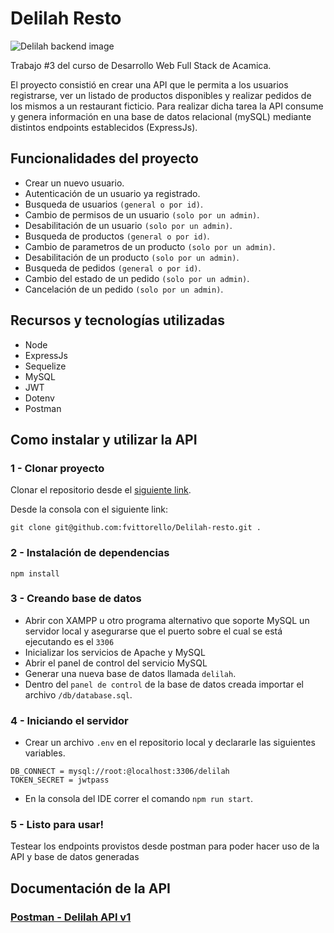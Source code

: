 # Delilah Resto
![Delilah backend image](https://fvittorello.github.io/assets/md/delilah-back/mockup_delilah-backend.jpg)

Trabajo #3 del curso de Desarrollo Web Full Stack de Acamica.

El proyecto consistió en crear una API que le permita a los usuarios registrarse, ver un listado de productos disponibles y realizar pedidos de los mismos a un restaurant ficticio.
Para realizar dicha tarea la API consume y genera información en una base de datos relacional (mySQL) mediante distintos endpoints establecidos (ExpressJs).

## Funcionalidades del proyecto

- Crear un nuevo usuario.
- Autenticación de un usuario ya registrado.
- Busqueda de usuarios `(general o por id)`.
- Cambio de permisos de un usuario `(solo por un admin)`.
- Desabilitación de un usuario `(solo por un admin)`.
- Busqueda de productos `(general o por id)`.
- Cambio de parametros de un producto `(solo por un admin)`.
- Desabilitación de un producto `(solo por un admin)`.
- Busqueda de pedidos `(general o por id)`.
- Cambio del estado de un pedido `(solo por un admin)`.
- Cancelación de un pedido `(solo por un admin)`.

## Recursos y tecnologías utilizadas

- Node
- ExpressJs
- Sequelize
- MySQL
- JWT
- Dotenv
- Postman

## Como instalar y utilizar la API

### 1 - Clonar proyecto

Clonar el repositorio desde el [siguiente link](https://github.com/fvittorello/Delilah-resto).

Desde la consola con el siguiente link:

`git clone git@github.com:fvittorello/Delilah-resto.git .`

### 2 - Instalación de dependencias

```
npm install
```

### 3 - Creando base de datos

- Abrir con XAMPP u otro programa alternativo que soporte MySQL un servidor local y asegurarse que el puerto sobre el cual se está ejecutando es el `3306`
- Inicializar los servicios de Apache y MySQL
- Abrir el panel de control del servicio MySQL
- Generar una nueva base de datos llamada `delilah`.
- Dentro del `panel de control` de la base de datos creada importar el archivo `/db/database.sql`.

### 4 - Iniciando el servidor

- Crear un archivo `.env` en el repositorio local y declararle las siguientes variables.

```
DB_CONNECT = mysql://root:@localhost:3306/delilah
TOKEN_SECRET = jwtpass
```

- En la consola del IDE correr el comando `npm run start`.

### 5 - Listo para usar!

Testear los endpoints provistos desde postman para poder hacer uso de la API y base de datos generadas

## Documentación de la API

### [Postman - Delilah API v1](https://documenter.getpostman.com/view/11682039/TVCjx5su)
